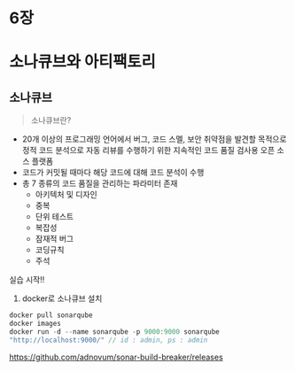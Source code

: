 # 6장
# 소나큐브와 아티팩토리

## 소나큐브
> 소나큐브란?
* 20개 이상의 프로그래밍 언어에서 버그, 코드 스멜, 보안 취약점을 발견할 목적으로 정적 코드 분석으로 자동 리뷰를 수행하기 위한 지속적인 코드 품질 검사용 오픈 소스 플랫폼
* 코드가 커밋될 때마다 해당 코드에 대해 코드 분석이 수행
* 총 7 종류의 코드 품질을 관리하는 파라미터 존재
    * 아키텍처 및 디자인
    * 중복
    * 단위 테스트
    * 복잡성
    * 잠재적 버그
    * 코딩규칙
    * 주석

실습 시작!!

1. docker로 소나큐브 설치
```java
docker pull sonarqube 
docker images
docker run -d --name sonarqube -p 9000:9000 sonarqube
"http://localhost:9000/" // id : admin, ps : admin
```
https://github.com/adnovum/sonar-build-breaker/releases
